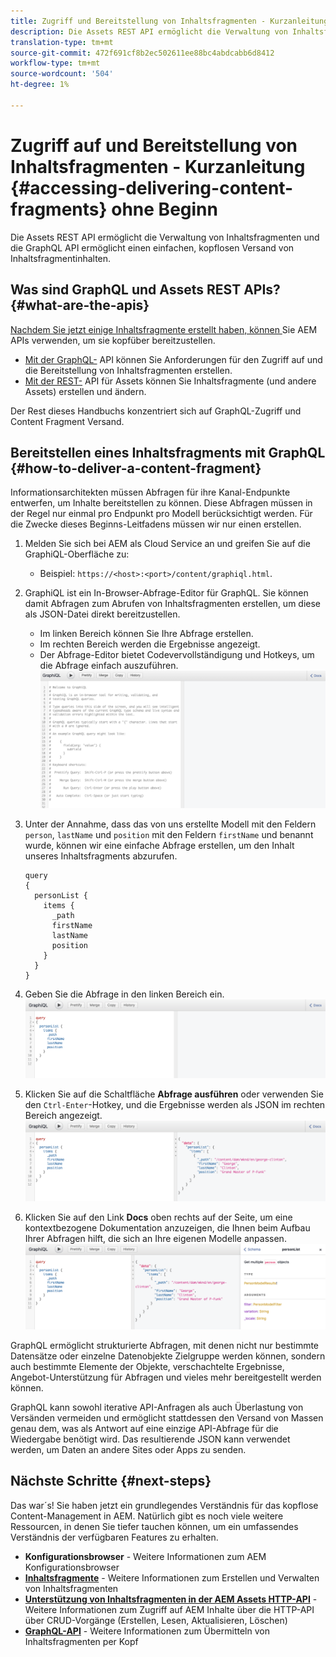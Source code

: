 ```yaml
---
title: Zugriff und Bereitstellung von Inhaltsfragmenten - Kurzanleitung ohne Beginn
description: Die Assets REST API ermöglicht die Verwaltung von Inhaltsfragmenten und die GraphQL API ermöglicht einen einfachen, kopflosen Versand von Inhaltsfragmentinhalten.
translation-type: tm+mt
source-git-commit: 472f691cf8b2ec502611ee88bc4abdcabb6d8412
workflow-type: tm+mt
source-wordcount: '504'
ht-degree: 1%

---
```



# Zugriff auf und Bereitstellung von Inhaltsfragmenten - Kurzanleitung {#accessing-delivering-content-fragments} ohne Beginn

Die Assets REST API ermöglicht die Verwaltung von Inhaltsfragmenten und die GraphQL API ermöglicht einen einfachen, kopflosen Versand von Inhaltsfragmentinhalten.

## Was sind GraphQL und Assets REST APIs? {#what-are-the-apis}

[Nachdem Sie jetzt einige Inhaltsfragmente erstellt haben, können ](create-content-fragment.md) Sie AEM APIs verwenden, um sie kopfüber bereitzustellen.

* [Mit der GraphQL-](/help/assets/content-fragments/graphql-api-content-fragments.md) API können Sie Anforderungen für den Zugriff auf und die Bereitstellung von Inhaltsfragmenten erstellen.
* [Mit der REST-](/help/assets/content-fragments/assets-api-content-fragments.md) API für Assets können Sie Inhaltsfragmente (und andere Assets) erstellen und ändern.

Der Rest dieses Handbuchs konzentriert sich auf GraphQL-Zugriff und Content Fragment Versand.

## Bereitstellen eines Inhaltsfragments mit GraphQL {#how-to-deliver-a-content-fragment}

Informationsarchitekten müssen Abfragen für ihre Kanal-Endpunkte entwerfen, um Inhalte bereitstellen zu können. Diese Abfragen müssen in der Regel nur einmal pro Endpunkt pro Modell berücksichtigt werden. Für die Zwecke dieses Beginns-Leitfadens müssen wir nur einen erstellen.

<!-- Not in the UI yet - will need updating when it is -->
<!--
1. Log into AEM as a Cloud Service and from the main menu select **Tools -&gt; Assets -&gt; GraphQL** 
   * Alternatively open the page directly at `https://<host>:<port>/content/graphiql.html`.
-->

1. Melden Sie sich bei AEM als Cloud Service an und greifen Sie auf die GraphiQL-Oberfläche zu:
   * Beispiel: `https://<host>:<port>/content/graphiql.html`.

1. GraphiQL ist ein In-Browser-Abfrage-Editor für GraphQL. Sie können damit Abfragen zum Abrufen von Inhaltsfragmenten erstellen, um diese als JSON-Datei direkt bereitzustellen.
   * Im linken Bereich können Sie Ihre Abfrage erstellen.
   * Im rechten Bereich werden die Ergebnisse angezeigt.
   * Der Abfrage-Editor bietet Codevervollständigung und Hotkeys, um die Abfrage einfach auszuführen.
      ![GraphiQL-Editor](../assets/graphiql.png)

1. Unter der Annahme, dass das von uns erstellte Modell mit den Feldern `person`, `lastName` und `position` mit den Feldern `firstName` und  benannt wurde, können wir eine einfache Abfrage erstellen, um den Inhalt unseres Inhaltsfragments abzurufen.

   ```text
   query 
   {
     personList {
       items {
         _path
         firstName
         lastName
         position
       }
     }
   }
   ```

1. Geben Sie die Abfrage in den linken Bereich ein.
   ![GraphiQL-Abfrage](../assets/graphiql-query.png)

1. Klicken Sie auf die Schaltfläche **Abfrage ausführen** oder verwenden Sie den `Ctrl-Enter`-Hotkey, und die Ergebnisse werden als JSON im rechten Bereich angezeigt.
   ![GraphiQL-Ergebnisse](../assets/graphiql-results.png)

1. Klicken Sie auf den Link **Docs** oben rechts auf der Seite, um eine kontextbezogene Dokumentation anzuzeigen, die Ihnen beim Aufbau Ihrer Abfragen hilft, die sich an Ihre eigenen Modelle anpassen.
   ![GraphiQL-Dokumentation](../assets/graphiql-documentation.png)

GraphQL ermöglicht strukturierte Abfragen, mit denen nicht nur bestimmte Datensätze oder einzelne Datenobjekte Zielgruppe werden können, sondern auch bestimmte Elemente der Objekte, verschachtelte Ergebnisse, Angebot-Unterstützung für Abfragen und vieles mehr bereitgestellt werden können.

GraphQL kann sowohl iterative API-Anfragen als auch Überlastung von Versänden vermeiden und ermöglicht stattdessen den Versand von Massen genau dem, was als Antwort auf eine einzige API-Abfrage für die Wiedergabe benötigt wird. Das resultierende JSON kann verwendet werden, um Daten an andere Sites oder Apps zu senden.

## Nächste Schritte {#next-steps}

Das war´s! Sie haben jetzt ein grundlegendes Verständnis für das kopflose Content-Management in AEM. Natürlich gibt es noch viele weitere Ressourcen, in denen Sie tiefer tauchen können, um ein umfassendes Verständnis der verfügbaren Features zu erhalten.

* **Konfigurationsbrowser**  - Weitere Informationen zum AEM Konfigurationsbrowser
* **[Inhaltsfragmente](/help/assets/content-fragments/content-fragments.md)**  - Weitere Informationen zum Erstellen und Verwalten von Inhaltsfragmenten
* **[Unterstützung von Inhaltsfragmenten in der AEM Assets HTTP-API](/help/assets/content-fragments/assets-api-content-fragments.md)**  - Weitere Informationen zum Zugriff auf AEM Inhalte über die HTTP-API über CRUD-Vorgänge (Erstellen, Lesen, Aktualisieren, Löschen)
* **[GraphQL-API](/help/assets/content-fragments/graphql-api-content-fragments.md)**  - Weitere Informationen zum Übermitteln von Inhaltsfragmenten per Kopf
